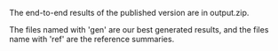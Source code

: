 The end-to-end results of the published version are in output.zip.

The files named with 'gen' are our best generated results, and the files name with 'ref' are the reference summaries.
